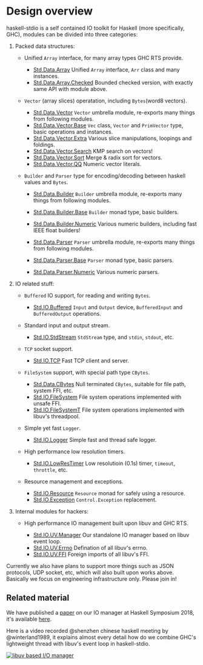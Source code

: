 Design overview
===============

haskell-stdio is a self contained IO toolkit for Haskell (more specifically, GHC), modules can be divided into three categories:

1. Packed data structures:

    + Unified `Array` interface, for many array types GHC RTS provide.

        - [Std.Data.Array](http://hackage.haskell.org/package/stdio/docs/Std-Data-Array.html) Unified `Array` interface, `Arr` class and many instances.
        - [Std.Data.Array.Checked](http://hackage.haskell.org/package/stdio/docs/Std-Data-Array-Checked.html) Bounded checked version, with exactly same API with module above.

    + `Vector` (array slices) operatation, including `Bytes`(word8 vectors).

        - [Std.Data.Vector](http://hackage.haskell.org/package/stdio/docs/Std-Data-Vector.html) `Vector` umbrella module, re-exports many things from following modules.
        - [Std.Data.Vector.Base](http://hackage.haskell.org/package/stdio/docs/Std-Data-Vector-Base.html) `Vec` class, `Vector` and `PrimVector` type, basic operations and instances.
        - [Std.Data.Vector.Extra](http://hackage.haskell.org/package/stdio/docs/Std-Data-Vector-Extra.html) Various slice manipulations, loopings and foldings.
        - [Std.Data.Vector.Search](http://hackage.haskell.org/package/stdio/docs/Std-Data-Vector-Search.html) KMP search on vectors!
        - [Std.Data.Vector.Sort](http://hackage.haskell.org/package/stdio/docs/Std-Data-Vector-Sort.html) Merge & radix sort for vectors.
        - [Std.Data.Vector.QQ](http://hackage.haskell.org/package/stdio/docs/Std-Data-Vector-QQ.html) Numeric vector literals.

    + `Builder` and `Parser` type for encoding/decoding between haskell values and `Bytes`.

        - [Std.Data.Builder](http://hackage.haskell.org/package/stdio/docs/Std-Data-Builder.html) `Builder` umbrella module, re-exports many things from following modules.
        - [Std.Data.Builder.Base](http://hackage.haskell.org/package/stdio/docs/Std-Data-Builder-Base.html) `Builder` monad type, basic builders.
        - [Std.Data.Builder.Numeric](http://hackage.haskell.org/package/stdio/docs/Std-Data-Builder-Numeric.html) Various numeric builders, including fast IEEE float builders! 
    
        - [Std.Data.Parser](http://hackage.haskell.org/package/stdio/docs/Std-Data-Parser.html) `Parser` umbrella module, re-exports many things from following modules.
        - [Std.Data.Parser.Base](http://hackage.haskell.org/package/stdio/docs/Std-Data-Parser-Base.html) `Parser` monad type, basic parsers.
        - [Std.Data.Parser.Numeric](http://hackage.haskell.org/package/stdio/docs/Std-Data-Parser-Numeric.html) Various numeric parsers.
    
2. IO related stuff:

    + `Buffered` IO support, for reading and writing `Bytes`.
    
        - [Std.IO.Buffered](http://hackage.haskell.org/package/stdio/docs/Std-IO-Buffered.html) `Input` and `Output` device, `BufferedInput` and `BufferedOutput` operations.
        
    + Standard input and output stream.
        - [Std.IO.StdStream](http://hackage.haskell.org/package/stdio/docs/Std-IO-StdStream.html) `StdStream` type, and `stdin`, `stdout`, etc. 

    + `TCP` socket support.
        - [Std.IO.TCP](http://hackage.haskell.org/package/stdio/docs/Std-IO-TCP.html) Fast TCP client and server.

    + `FileSystem` support, with special path type `CBytes`.
        - [Std.Data.CBytes](http://hackage.haskell.org/package/stdio/docs/Std-Data-TCP.CBytes) Null terminated `CBytes`, suitable for file path, system FFI, etc. 
        - [Std.IO.FileSystem](http://hackage.haskell.org/package/stdio/docs/Std-IO-FileSystem.html) File system operations implemented with unsafe FFI.
        - [Std.IO.FileSystemT](http://hackage.haskell.org/package/stdio/docs/Std-IO-FileSystem.html) File system operations implemented with libuv's threadpool.

    + Simple yet fast `Logger`.
        - [Std.IO.Logger](http://hackage.haskell.org/package/stdio/docs/Std-IO-FileSystem.html) Simple fast and thread safe logger.

    + High performance low resolution timers.
        - [Std.IO.LowResTimer](http://hackage.haskell.org/package/stdio/docs/Std-IO-LowResTimer.html) Low resolutioin (0.1s) timer, `timeout`, `throttle`, etc. 

    + Resource management and exceptions.
        - [Std.IO.Resource](http://hackage.haskell.org/package/stdio/docs/Std-IO-Resource.html)  `Resource` monad for safely using a resource.
        - [Std.IO.Exception](http://hackage.haskell.org/package/stdio/docs/Std-IO-Exception.html)  `Control.Exception` replacement.
        
3. Internal modules for hackers:

    + High performance IO management built upon libuv and GHC RTS.

        - [Std.IO.UV.Manager](http://hackage.haskell.org/package/stdio/docs/Std-IO-UV-Manager.html) Our standalone IO manager based on libuv event loop.
        - [Std.IO.UV.Errno](http://hackage.haskell.org/package/stdio/docs/Std-IO-UV-Errno.html) Defination of all libuv's errno.
        - [Std.IO.UV.FFI](http://hackage.haskell.org/package/stdio/docs/Std-IO-UV-Errno.html) Foreign imports of all libuv's FFI.
        
Currently we also have plans to support more things such as JSON protocols, UDP socket, etc, which will also built upon works above. Basically we focus on engineering infrastructure only. Please join in!

Related material
----------------

We have published a [paper](https://dl.acm.org/citation.cfm?id=3242759) on our IO manager at Haskell Symposium 2018, it's available [here](https://github.com/haskell-stdio/stdio/blob/master/docs/A%20High-Performance%20Multicore%20IO%20Manager%20Based%20on%20libuv%20(Experience%20Report).pdf).

Here is a video recorded @shenzhen chinese haskell meeting by @winterland1989, it explains almost every detail how do we combine GHC's lightweight thread with libuv's event loop in haskell-stdio.

[![libuv based I/O manager](https://img.youtube.com/vi/2J0fGMpFA_w/0.jpg)](https://youtu.be/2J0fGMpFA_w) 
